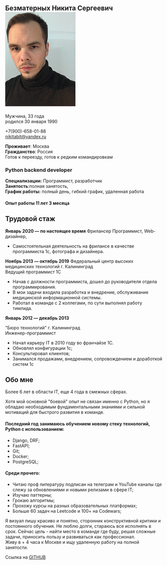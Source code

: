 ## Безматерных Никита Сергеевич ![photo.png](photo.png)
Мужчина, 33 года  
родился 30 января 1990

+7(900)-658-01-88  
nikitabit@yandex.ru

**Проживает**: Москва  
**Гражданство**: Россия  
Готов к переезду, готов к редким командировкам

### **Python backend developer**

**Специализации:** Программист, разработчик  
**Занятость**:полная занятость,   
**График работы:** полный день, гибкий график, удаленная работа  

#### Опыт работы 11 лет 3 месяца

## Трудовой стаж

**Январь 2020 — по настоящее время**
Фрилансер
Программист, Web-дизайнер,   
- Cамостоятельная деятельность на фрилансе в качестве программиста 1с, фотографа и дизайнера.

**Ноябрь 2013 — октябрь 2019**
Федеральный центр высоких медицинских технологий г. Калининград  
Ведущий программист 1C  
- Начав с должности программиста, дошел до руководителя отдела программирования. 
- В мои задачи входила разработка и внедрение, обслуживание медицинской информационной системы. 
- Работал в команде с 2 коллегами, по сути выполнял работу тимлида.  

**Январь 2012 — декабрь 2013**

"Бюро технологий" г. Калининград  
Инженер-программист  
- Начал карьеру IT в 2010 году во франчайзе 1С.  
- Обновлял конфигурации 1с;  
- Консультировал клиентов;  
- Занимался продажами, внедрением, сопровождением и доработкой систем 1с  

## Обо мне
Более 6 лет в области IT, еще 4 года в смежных сферах.

Хотя мой основной "боевой" опыт не связан именно с Python, но я обладаю необходимым фундаментальными знаниями и сильной мотиваций для быстрого развития в команде.

#### Последний год занимаюсь обучением новому стеку технологий, Python c использованием:
- Django, DRF;
- FastAPI;
- Git;
- Docker;
- PostgreSQL;

#### Среди прочего:
- Читаю проф литературу подписан на телеграм и YouTube каналы где слежу за обновлениями и новыми релизами в сфере IT;
- Изучаю паттерны;
- Грокаю алгоритмы;
- Прохожу курсы на разных образовательных платформах;
- Больше 60 задач на Leetcode и 100+ на Сodewars;

Я визуал пишу красиво и понятно, сторонник конструктивной критики и постоянного обучения. Не люблю долги, стараюсь все исполнять в срок. Сейчас цель - найти место в команде где буду, решая сложные задачи, приносить пользу и развиваться как профессионал.  
Живу в + 4 часа к Москве и ищу удаленную работу на полной занятости.  

Ссылка на [GITHUB](https://github.com/NikBez)
